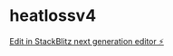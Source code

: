 # heatlossv4

[Edit in StackBlitz next generation editor ⚡️](https://stackblitz.com/~/github.com/jackcharles33/heatlossv4)